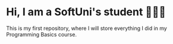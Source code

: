 # Hi, I am a SoftUni's student 👨🏻‍💻
This is my first repository, where I will store everything I did in my Programming Basics course.
